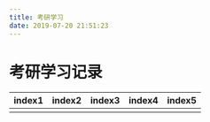 ```yaml
---
title: 考研学习
date: 2019-07-20 21:51:23
---
```

# 考研学习记录

| index1 | index2 | index3 | index4 | index5 |
| :--- | :--- | :--- | :--- | :--- |
|  |   |   |
